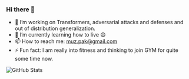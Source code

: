 ### Hi there 👋

- 🔭 I’m working on Transformers, adversarial attacks and defenses and out of distribution generalization.
- 🌱 I’m currently learning how to live 😄
- 📫 How to reach me: muz.pak@gmail.com
- ⚡ Fun fact: I am really into fitness and thinking to join GYM for quite some time now.

<!-- - 👯 I’m looking to collaborate on 
- 🤔 I’m looking for help with ...
- 💬 Ask me about ...
- 😄 Pronouns: he/him/his
-->
![GitHub Stats](https://github-readme-stats.vercel.app/api?username=muzammal-naseer&theme=default)
